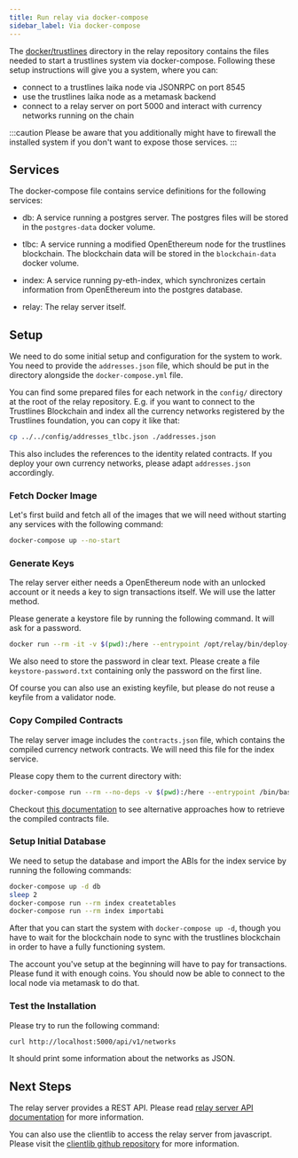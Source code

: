 ```yaml
---
title: Run relay via docker-compose
sidebar_label: Via docker-compose
---
```


The [docker/trustlines](https://github.com/trustlines-protocol/relay/tree/master/docker/trustlines) directory in the relay 
repository contains the files needed to start a trustlines system via
docker-compose. Following these setup instructions will give you a
system, where you can:
- connect to a trustlines laika node via JSONRPC on port 8545
- use the trustlines laika node as a metamask backend
- connect to a relay server on port 5000 and interact with currency
  networks running on the chain

:::caution
Please be aware that you additionally might have to firewall the
installed system if you don't want to expose those services.
:::

## Services

The docker-compose file contains service definitions for the following services:

- db: A service running a postgres server. The postgres files will be
  stored in the `postgres-data` docker volume.

- tlbc: A service running a modified OpenEthereum node for the trustlines
  blockchain. The blockchain data will be stored in the
  `blockchain-data` docker volume.

- index: A service running py-eth-index, which synchronizes certain
  information from OpenEthereum into the postgres database.

- relay: The relay server itself.

## Setup

We need to do some initial setup and configuration for the system to work. You
need to provide the `addresses.json` file, which should be put in the directory
alongside the `docker-compose.yml` file.

You can find some prepared files for each network in the `config/` directory at
the root of the relay repository. E.g. if you want to connect to the Trustlines
Blockchain and index all the currency networks registered by the Trustlines
foundation, you can copy it like that:

```bash
cp ../../config/addresses_tlbc.json ./addresses.json
```

This also includes the references to the identity related contracts. If you
deploy your own currency networks, please adapt `addresses.json` accordingly.


### Fetch Docker Image

Let's first build and fetch all of the images that we will need
without starting any services with the following command:

```bash
docker-compose up --no-start
```

### Generate Keys

The relay server either needs a OpenEthereum node with an unlocked account
or it needs a key to sign transactions itself. We will use the latter
method.

Please generate a keystore file by running the following command. It
will ask for a password.

```bash
docker run --rm -it -v $(pwd):/here --entrypoint /opt/relay/bin/deploy-tools trustlines/relay generate-keystore --keystore-path /here/keystore.json
```

We also need to store the password in clear text. Please create a file
`keystore-password.txt` containing only the password on the first
line.

Of course you can also use an existing keyfile, but please do not
reuse a keyfile from a validator node.

### Copy Compiled Contracts

The relay server image includes the `contracts.json` file, which contains the
compiled currency network contracts. We will need this file for the index
service.

Please copy them to the current directory with:

```bash
docker-compose run --rm --no-deps -v $(pwd):/here --entrypoint /bin/bash relay -c "cp /opt/relay/trustlines-contracts/build/contracts.json /here"
```

Checkout [this documentation](/relay/tutorials/trustlines_system#get-contract-abis) to see
alternative approaches how to retrieve the compiled contracts file.

### Setup Initial Database

We need to setup the database and import the ABIs for the index
service by running the following commands:

```bash
docker-compose up -d db
sleep 2
docker-compose run --rm index createtables
docker-compose run --rm index importabi
```

After that you can start the system with `docker-compose up -d`,
though you have to wait for the blockchain node to sync with the
trustlines blockchain in order to have a fully functioning system.

The account you've setup at the beginning will have to pay for
transactions. Please fund it with enough coins. You should now be able
to connect to the local node via metamask to do that.

### Test the Installation

Please try to run the following command:

```bash
curl http://localhost:5000/api/v1/networks
```

It should print some information about the networks as JSON.

## Next Steps

The relay server provides a REST API. Please read [relay server API
documentation](https://github.com/trustlines-protocol/relay/blob/master/docs/RelayAPI.md)
for more information.

You can also use the clientlib to access the relay server from
javascript. Please visit the [clientlib github
repository](https://github.com/trustlines-protocol/clientlib) for more
information.
